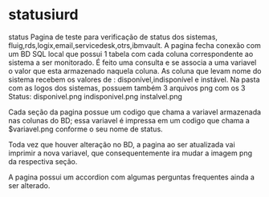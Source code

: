 # statusiurd
status
Pagina de teste para verificação de status dos sistemas, fluig,rds,logix,email,servicedesk,otrs,ibmvault.
A pagina fecha conexão com um BD SQL local que possui 1 tabela com cada coluna correspondente ao sistema a ser monitorado.
É feito uma consulta e se associa a uma variavel o valor que esta armazenado naquela coluna.
As coluna que levam nome do sistema recebem os valores de : disponível,indisponível e instável.
Na pasta com as logos dos sistemas, possuem também 3 arquivos png com os 3 Status: disponivel.png indisponivel.png instalvel.png

Cada seção da pagina possue um codigo que chama a variavel armazenada nas colunas do BD; essa variavel é impressa em um codigo que chama a $variavel.png conforme o
seu nome de status.

Toda vez que houver alteração no BD, a pagina ao ser atualizada vai imprimir a nova variavel, que consequentemente ira mudar a imagem png da respectiva seção.

A pagina possui um accordion com algumas perguntas frequentes ainda a ser alterado.
